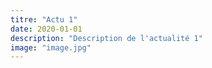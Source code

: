 ```yaml
---
titre: "Actu 1"
date: 2020-01-01
description: "Description de l'actualité 1"
image: "image.jpg"
---
```

 